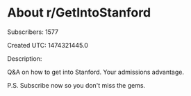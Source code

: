 # About r/GetIntoStanford

Subscribers: 1577

Created UTC: 1474321445.0

Description:

Q&amp;A on how to get into Stanford. Your admissions advantage.

P.S. Subscribe now so you don't miss the gems.
